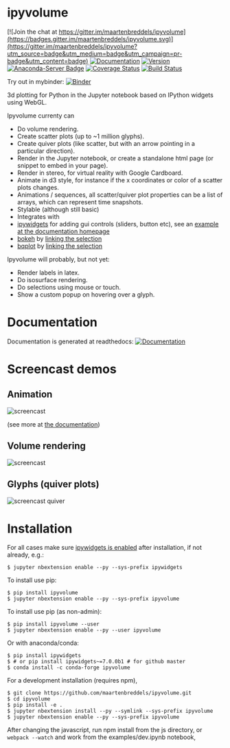 # ipyvolume

[![Join the chat at https://gitter.im/maartenbreddels/ipyvolume](https://badges.gitter.im/maartenbreddels/ipyvolume.svg)](https://gitter.im/maartenbreddels/ipyvolume?utm_source=badge&utm_medium=badge&utm_campaign=pr-badge&utm_content=badge)
[![Documentation](https://readthedocs.org/projects/ipyvolume/badge/?version=latest)](https://ipyvolume.readthedocs.io/en/latest/?badge=latest)
[![Version](https://img.shields.io/pypi/v/ipyvolume.svg)](https://pypi.python.org/pypi/ipyvolume)
[![Anaconda-Server Badge](https://anaconda.org/conda-forge/ipyvolume/badges/downloads.svg)](https://anaconda.org/conda-forge/ipyvolume)
[![Coverage Status](https://coveralls.io/repos/github/maartenbreddels/ipyvolume/badge.svg)](https://coveralls.io/github/maartenbreddels/ipyvolume)
[![Build Status](https://travis-ci.org/maartenbreddels/ipyvolume.svg?branch=master)](https://travis-ci.org/maartenbreddels/ipyvolume)

Try out in mybinder: [![Binder](http://mybinder.org/badge.svg)](http://mybinder.org/repo/maartenbreddels/ipyvolume/notebooks/examples/simple.ipynb?kernel_name=python2)

3d plotting for Python in the Jupyter notebook based on IPython widgets using WebGL. 

Ipyvolume currenty can
 * Do volume rendering.
 * Create scatter plots (up to ~1 million glyphs).
 * Create quiver plots (like scatter, but with an arrow pointing in a particular direction).
 * Render in the Jupyter notebook, or create a standalone html page (or snippet to embed in your page).
 * Render in stereo, for virtual reality with Google Cardboard.
 * Animate in d3 style, for instance if the x coordinates or color of a scatter plots changes.
 * Animations / sequences, all scatter/quiver plot properties can be a list of arrays, which can represent time snapshots.
 * Stylable (although still basic)
 * Integrates with
  * [ipywidgets](https://github.com/ipython/ipywidgets) for adding gui controls (sliders, button etc), see an [example at the documentation homepage](http://ipyvolume.readthedocs.io/en/latest/index.html#built-on-ipywidgets)
  * [bokeh](//bokeh.pydata.org)  by [linking the selection](http://ipyvolume.readthedocs.io/en/latest/bokeh.html)
  * [bqplot](https://github.com/bloomberg/bqplot) by [linking the selection](http://ipyvolume.readthedocs.io/en/latest/bqplot.html)
  
Ipyvolume will probably, but not yet:
 * Render labels in latex.
 * Do isosurface rendering.
 * Do selections using mouse or touch.
 * Show a custom popup on hovering over a glyph.

# Documentation

Documentation is generated at readthedocs: [![Documentation](https://readthedocs.org/projects/ipyvolume/badge/?version=latest)](https://ipyvolume.readthedocs.io/en/latest/?badge=latest)

# Screencast demos

## Animation

![screencast](https://cloud.githubusercontent.com/assets/1765949/23901444/8d4f26f8-08bd-11e7-81e6-cedad0a8471c.gif)

(see more at [the documentation](https://ipyvolume.readthedocs.io/en/latest/animation.html))

## Volume rendering

![screencast](https://raw.githubusercontent.com/maartenbreddels/ipyvolume/master/misc/screencast.gif)

## Glyphs (quiver plots)

![screencast quiver](https://raw.githubusercontent.com/maartenbreddels/ipyvolume/master/misc/screencast_quiver.gif)

# Installation

For all cases make sure [ipywidgets is enabled](http://ipywidgets.readthedocs.io/en/latest/user_install.html) after installation, if not already, e.g.:

    $ jupyter nbextension enable --py --sys-prefix ipywidgets

To install use pip:

    $ pip install ipyvolume
    $ jupyter nbextension enable --py --sys-prefix ipyvolume

To install use pip (as non-admin):

    $ pip install ipyvolume --user
    $ jupyter nbextension enable --py --user ipyvolume

Or with anaconda/conda:
 
    $ pip install ipywidgets
    $ # or pip install ipywidgets~=7.0.0b1 # for github master
    $ conda install -c conda-forge ipyvolume

For a development installation (requires npm),

    $ git clone https://github.com/maartenbreddels/ipyvolume.git
    $ cd ipyvolume
    $ pip install -e .
    $ jupyter nbextension install --py --symlink --sys-prefix ipyvolume
    $ jupyter nbextension enable --py --sys-prefix ipyvolume

After changing the javascript, run npm install from the js directory, or `webpack --watch` and work from the examples/dev.ipynb notebook,
   

